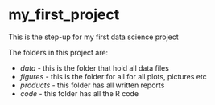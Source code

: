 # my_first_project
This is the step-up for my first data science project

The folders in this project are:
* _data_ - this is the folder that hold all data files
* _figures_ - this is the folder for all for all plots, pictures etc
* _products_ - this folder has all written reports
* _code_ - this folder has all the R code

